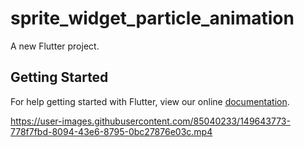 # sprite_widget_particle_animation

A new Flutter project.

## Getting Started

For help getting started with Flutter, view our online
[documentation](http://flutter.io/).


https://user-images.githubusercontent.com/85040233/149643773-778f7fbd-8094-43e6-8795-0bc27876e03c.mp4

